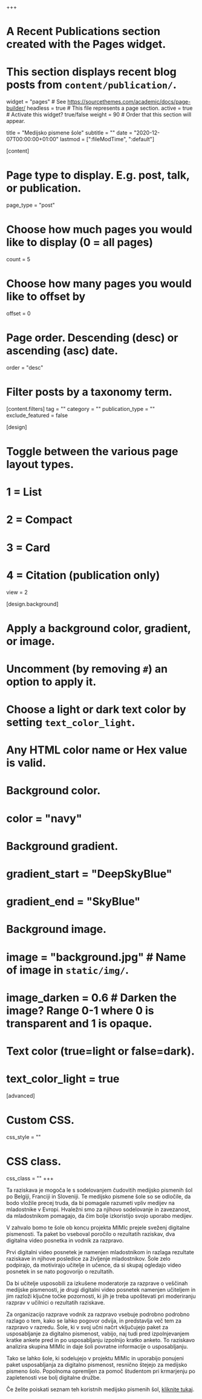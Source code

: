 +++
# A Recent Publications section created with the Pages widget.
# This section displays recent blog posts from `content/publication/`.

widget = "pages"  # See https://sourcethemes.com/academic/docs/page-builder/
headless = true  # This file represents a page section.
active = true  # Activate this widget? true/false
weight = 90  # Order that this section will appear.

title = "Medijsko pismene šole"
subtitle = ""
date = "2020-12-07T00:00:00+01:00"
lastmod = [":fileModTime", ":default"]

[content]
  # Page type to display. E.g. post, talk, or publication.
  page_type = "post"
  
  # Choose how much pages you would like to display (0 = all pages)
  count = 5
  
  # Choose how many pages you would like to offset by
  offset = 0

  # Page order. Descending (desc) or ascending (asc) date.
  order = "desc"

  # Filter posts by a taxonomy term.
  [content.filters]
    tag = ""
    category = ""
    publication_type = ""
    exclude_featured = false
  
[design]
  # Toggle between the various page layout types.
  #   1 = List
  #   2 = Compact
  #   3 = Card
  #   4 = Citation (publication only)
  view = 2
  
[design.background]
  # Apply a background color, gradient, or image.
  #   Uncomment (by removing `#`) an option to apply it.
  #   Choose a light or dark text color by setting `text_color_light`.
  #   Any HTML color name or Hex value is valid.
    
  # Background color.
  # color = "navy"
  
  # Background gradient.
  # gradient_start = "DeepSkyBlue"
  # gradient_end = "SkyBlue"
  
  # Background image.
  # image = "background.jpg"  # Name of image in `static/img/`.
  # image_darken = 0.6  # Darken the image? Range 0-1 where 0 is transparent and 1 is opaque.

  # Text color (true=light or false=dark).
  # text_color_light = true  
  
[advanced]
 # Custom CSS. 
 css_style = ""
 
 # CSS class.
 css_class = ""
+++

Ta raziskava je mogoča le s sodelovanjem čudovitih medijsko pismenih šol po Belgiji, Franciji in Sloveniji. Te medijsko pismene šole so se odločile, da bodo vložile precej truda, da bi pomagale razumeti vpliv medijev na mladostnike v Evropi. Hvaležni smo za njihovo sodelovanje in zavezanost, da mladostnikom pomagajo, da čim bolje izkoristijo svojo uporabo medijev.

V zahvalo bomo te šole ob koncu projekta MIMIc prejele sveženj digitalne pismenosti. Ta paket bo vseboval poročilo o rezultatih raziskav, dva digitalna video posnetka in vodnik za razpravo.

Prvi digitalni video posnetek je namenjen mladostnikom in razlaga rezultate raziskave in njihove posledice za življenje mladostnikov. Šole zelo podpirajo, da motivirajo učitelje in učence, da si skupaj ogledajo video posnetek in se nato pogovorijo o rezultatih.

Da bi učitelje usposobili za izkušene moderatorje za razprave o veščinah medijske pismenosti, je drugi digitalni video posnetek namenjen učiteljem in jim razloži ključne točke pozornosti, ki jih je treba upoštevati pri moderiranju razprav v učilnici o rezultatih raziskave.

Za organizacijo razprave vodnik za razpravo vsebuje podrobno podrobno razlago o tem, kako se lahko pogovor odvija, in predstavlja več tem za razpravo v razredu. Šole, ki v svoj učni načrt vključujejo paket za usposabljanje za digitalno pismenost, vabijo, naj tudi pred izpolnjevanjem kratke ankete pred in po usposabljanju izpolnijo kratko anketo. To raziskavo analizira skupina MIMIc in daje šoli povratne informacije o usposabljanju.

Tako se lahko šole, ki sodelujejo v projektu MIMIc in uporabijo ponujeni paket usposabljanja za digitalno pismenost, resnično štejejo za medijsko pismeno šolo. Popolnoma opremljen za pomoč študentom pri krmarjenju po zapletenosti vse bolj digitalne družbe.

Če želite poiskati seznam teh koristnih medijsko pismenih šol, [kliknite tukaj](http://www.projectmimic.eu/sl/list/).
